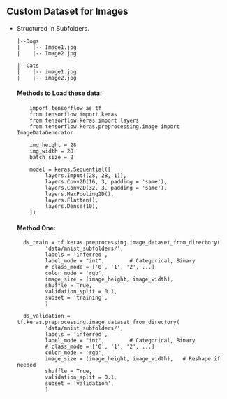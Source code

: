 ## Custom Dataset for Images

* Structured In Subfolders.

      |--Dogs
      |    |-- Image1.jpg
      |    |-- Image2.jpg
      
      |--Cats
      |    |-- image1.jpg
      |    |-- image2.jpg

  #### Methods to Load these data:
  
  ``` 
      import tensorflow as tf
      from tensorflow import keras
      from tensorflow.keras import layers
      from tensorflow.keras.preprocessing.image import ImageDataGenerator
      
      img_height = 28
      img_width = 28
      batch_size = 2
      
      model = keras.Sequential([
           layers.Imput((28, 28, 1)),
           layers.Conv2D(16, 3, padding = 'same'),
           layers.Conv2D(32, 3, padding = 'same'),
           layers.MaxPooling2D(),
           layers.Flatten(),
           layers.Dense(10),
      ])
  ```
      
  #### Method One:
  
   
        ds_train = tf.keras.preprocessing.image_dataset_from_directory(
               'data/mnist_subfolders/',
               labels = 'inferred',
               label_mode = "int",        # Categorical, Binary
               # class_mode = ['0', '1', '2', ...]
               color_mode = 'rgb',
               image_size = (image_height, image_width),
               shuffle = True,
               validation_split = 0.1,
               subset = 'training',
               )
               
        ds_validation = tf.keras.preprocessing.image_dataset_from_directory(
               'data/mnist_subfolders/',
               labels = 'inferred',
               label_mode = "int",        # Categorical, Binary
               # class_mode = ['0', '1', '2', ...]
               color_mode = 'rgb',
               image_size = (image_height, image_width),   # Reshape if needed
               shuffle = True,
               validation_split = 0.1,
               subset = 'validation',
               )
               
              
               
               
               
               
               
               
               
               
      
